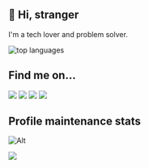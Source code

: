 

## 👋 Hi, stranger 

I'm a tech lover and problem solver.

![top languages](https://github-readme-stats.vercel.app/api/top-langs?username=ilesar&layout=compact&theme=apprentice&hide_border=true&hide=HTML,ShaderLab)



## Find me on...

[![](https://img.shields.io/badge/linkedin-262626.svg?style=for-the-badge&logo=linkedin&logoColor=white)](https://www.linkedin.com/in/ivanlesar/)
[![](https://img.shields.io/badge/Facebook-262626.svg?style=for-the-badge&logo=facebook&logoColor=white)](https://www.facebook.com/lesar.ivan)
[![](https://img.shields.io/badge/Blog-262626.svg?style=for-the-badge&logo=google-chrome&logoColor=white)](https://blog.lesar.me/)
[![](https://img.shields.io/badge/Web%20(wip)-262626.svg?style=for-the-badge&logo=google-chrome&logoColor=white)](https://ivan.lesar.me/)

## Profile maintenance stats

![Alt](https://repobeats.axiom.co/api/embed/5d050e5b3ed26e26d8286b3e7f56271c51b3ac68.svg "Repobeats analytics image")

![](https://hit.yhype.me/github/profile?user_id=7231818)
